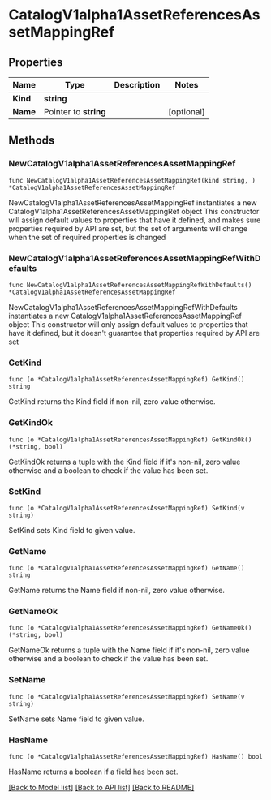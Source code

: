# CatalogV1alpha1AssetReferencesAssetMappingRef

## Properties

Name | Type | Description | Notes
------------ | ------------- | ------------- | -------------
**Kind** | **string** |  | 
**Name** | Pointer to **string** |  | [optional] 

## Methods

### NewCatalogV1alpha1AssetReferencesAssetMappingRef

`func NewCatalogV1alpha1AssetReferencesAssetMappingRef(kind string, ) *CatalogV1alpha1AssetReferencesAssetMappingRef`

NewCatalogV1alpha1AssetReferencesAssetMappingRef instantiates a new CatalogV1alpha1AssetReferencesAssetMappingRef object
This constructor will assign default values to properties that have it defined,
and makes sure properties required by API are set, but the set of arguments
will change when the set of required properties is changed

### NewCatalogV1alpha1AssetReferencesAssetMappingRefWithDefaults

`func NewCatalogV1alpha1AssetReferencesAssetMappingRefWithDefaults() *CatalogV1alpha1AssetReferencesAssetMappingRef`

NewCatalogV1alpha1AssetReferencesAssetMappingRefWithDefaults instantiates a new CatalogV1alpha1AssetReferencesAssetMappingRef object
This constructor will only assign default values to properties that have it defined,
but it doesn't guarantee that properties required by API are set

### GetKind

`func (o *CatalogV1alpha1AssetReferencesAssetMappingRef) GetKind() string`

GetKind returns the Kind field if non-nil, zero value otherwise.

### GetKindOk

`func (o *CatalogV1alpha1AssetReferencesAssetMappingRef) GetKindOk() (*string, bool)`

GetKindOk returns a tuple with the Kind field if it's non-nil, zero value otherwise
and a boolean to check if the value has been set.

### SetKind

`func (o *CatalogV1alpha1AssetReferencesAssetMappingRef) SetKind(v string)`

SetKind sets Kind field to given value.


### GetName

`func (o *CatalogV1alpha1AssetReferencesAssetMappingRef) GetName() string`

GetName returns the Name field if non-nil, zero value otherwise.

### GetNameOk

`func (o *CatalogV1alpha1AssetReferencesAssetMappingRef) GetNameOk() (*string, bool)`

GetNameOk returns a tuple with the Name field if it's non-nil, zero value otherwise
and a boolean to check if the value has been set.

### SetName

`func (o *CatalogV1alpha1AssetReferencesAssetMappingRef) SetName(v string)`

SetName sets Name field to given value.

### HasName

`func (o *CatalogV1alpha1AssetReferencesAssetMappingRef) HasName() bool`

HasName returns a boolean if a field has been set.


[[Back to Model list]](../README.md#documentation-for-models) [[Back to API list]](../README.md#documentation-for-api-endpoints) [[Back to README]](../README.md)


